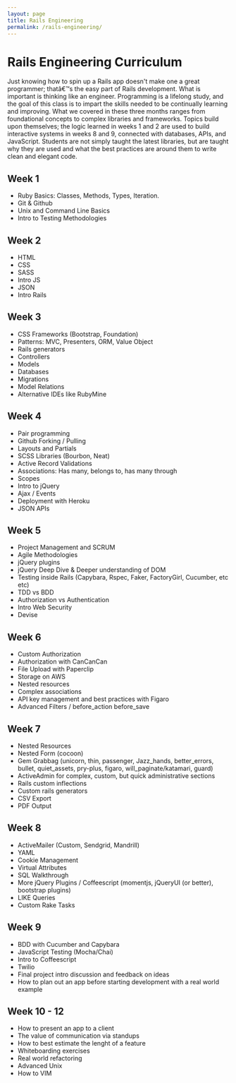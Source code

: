 ```yaml
---
layout: page
title: Rails Engineering
permalink: /rails-engineering/
---
```



# Rails Engineering Curriculum

Just knowing how to spin up a Rails app doesn't make one a great programmer; thatâ€™s the easy part of Rails development. What is important is thinking like an engineer. Programming is a lifelong study, and the goal of this class is to impart the skills needed to be continually learning and improving. What we covered in these three months ranges from foundational concepts to complex libraries and frameworks. Topics build upon themselves; the logic learned in weeks 1 and 2 are used to build interactive systems in weeks 8 and 9, connected with databases, APIs, and JavaScript. Students are not simply taught the latest libraries, but are taught why they are used and what the best practices are around them to write clean and elegant code.



## Week 1

* Ruby Basics: Classes, Methods, Types, Iteration.
* Git & Github
* Unix and Command Line Basics
* Intro to Testing Methodologies

## Week 2

* HTML
* CSS
* SASS
* Intro JS
* JSON
* Intro Rails


## Week 3

* CSS Frameworks (Bootstrap, Foundation)
* Patterns: MVC, Presenters, ORM, Value Object
* Rails generators
* Controllers
* Models
* Databases
* Migrations
* Model Relations
* Alternative IDEs like RubyMine

## Week 4

* Pair programming
* Github Forking / Pulling
* Layouts and Partials
* SCSS Libraries (Bourbon, Neat)
* Active Record Validations
* Associations: Has many, belongs to, has many through
* Scopes
* Intro to jQuery
* Ajax / Events
* Deployment with Heroku
* JSON APIs


## Week 5

* Project Management and SCRUM
* Agile Methodologies
* jQuery plugins
* jQuery Deep Dive & Deeper understanding of DOM
* Testing inside Rails (Capybara, Rspec, Faker, FactoryGirl, Cucumber, etc etc)
* TDD vs BDD
*  Authorization vs Authentication
* Intro Web Security
* Devise


## Week 6

* Custom Authorization
* Authorization with CanCanCan
* File Upload with Paperclip
* Storage on AWS
* Nested resources
* Complex associations
* API key management and best practices with Figaro
* Advanced Filters / before\_action before\_save

## Week 7

* Nested Resources
* Nested Form (cocoon)
* Gem Grabbag (unicorn, thin, passenger, Jazz\_hands, better\_errors, bullet, quiet_assets, pry-plus, figaro, will\_paginate/katamari, guard)
* ActiveAdmin for complex, custom, but quick administrative sections
* Rails custom inflections
* Custom rails generators
* CSV Export
* PDF Output

## Week 8

* ActiveMailer (Custom, Sendgrid, Mandrill)
* YAML
* Cookie Management
* Virtual Attributes
* SQL Walkthrough
* More jQuery Plugins / Coffeescript (momentjs, jQueryUI (or better), bootstrap plugins)
* LIKE Queries
* Custom Rake Tasks


## Week 9

* BDD with Cucumber and Capybara
* JavaScript Testing (Mocha/Chai)
* Intro to Coffeescript
* Twilio
* Final project intro discussion and feedback on ideas
* How to plan out an app before starting development with a real world example

## Week 10 - 12
* How to present an app to a client
* The value of communication via standups
* How to best estimate the lenght of a feature
* Whiteboarding exercises
* Real world refactoring
* Advanced Unix
* How to VIM